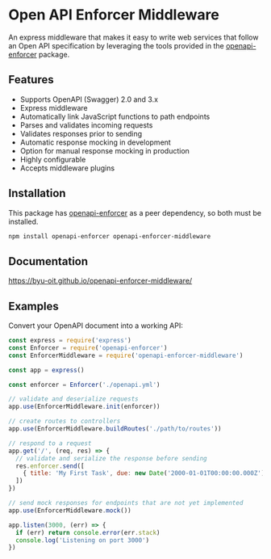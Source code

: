 # Open API Enforcer Middleware

An express middleware that makes it easy to write web services that follow an Open API specification by leveraging the tools provided in the [openapi-enforcer](https://www.npmjs.com/package/openapi-enforcer) package.

## Features

- Supports OpenAPI (Swagger) 2.0 and 3.x
- Express middleware
- Automatically link JavaScript functions to path endpoints
- Parses and validates incoming requests
- Validates responses prior to sending
- Automatic response mocking in development
- Option for manual response mocking in production
- Highly configurable
- Accepts middleware plugins

## Installation

This package has [openapi-enforcer](https://www.npmjs.com/package/openapi-enforcer) as a peer dependency, so both must be installed.

```bash
npm install openapi-enforcer openapi-enforcer-middleware
```

## Documentation

https://byu-oit.github.io/openapi-enforcer-middleware/


## Examples

Convert your OpenAPI document into a working API:

```js
const express = require('express')
const Enforcer = require('openapi-enforcer')
const EnforcerMiddleware = require('openapi-enforcer-middleware')

const app = express()

const enforcer = Enforcer('./openapi.yml')

// validate and deserialize requests
app.use(EnforcerMiddleware.init(enforcer))

// create routes to controllers
app.use(EnforcerMiddleware.buildRoutes('./path/to/routes'))

// respond to a request
app.get('/', (req, res) => {
  // validate and serialize the response before sending
  res.enforcer.send([
    { title: 'My First Task', due: new Date('2000-01-01T00:00:00.000Z') }
  ])
})

// send mock responses for endpoints that are not yet implemented
app.use(EnforcerMiddleware.mock())

app.listen(3000, (err) => {
  if (err) return console.error(err.stack)
  console.log('Listening on port 3000')
})
```